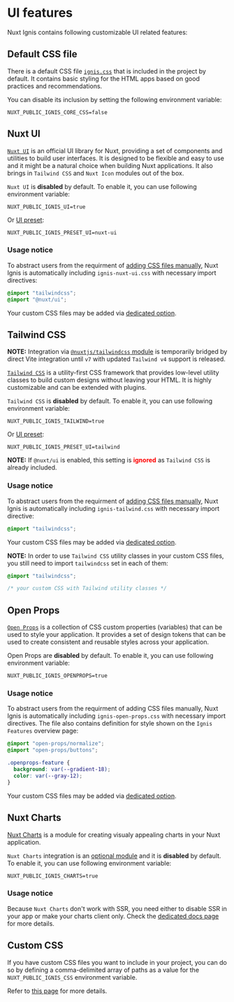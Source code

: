 # UI features

Nuxt Ignis contains following customizable UI related features:

## Default CSS file
There is a default CSS file [`ignis.css`](https://github.com/AloisSeckar/nuxt-ignis/blob/main/core/app/assets/css/ignis.css) that is included in the project by default. It contains basic styling for the HTML apps based on good practices and recommendations.

You can disable its inclusion by setting the following environment variable:

```dotenv
NUXT_PUBLIC_IGNIS_CORE_CSS=false
```

## Nuxt UI

<PackagesReference :packages="[{ name: '@nuxt/ui', version: '3.2.0' }]" />

[`Nuxt UI`](https://ui.nuxt.com/) is an official UI library for Nuxt, providing a set of components and utilities to build user interfaces. It is designed to be flexible and easy to use and it might be a natural choice when building Nuxt applications. It also brings in `Tailwind CSS` and `Nuxt Icon` modules out of the box.

`Nuxt UI` is **disabled** by default. To enable it, you can use following environment variable:

```dotenv
NUXT_PUBLIC_IGNIS_UI=true
```

Or [UI preset](/2-3-optional-features.html#ui-preset):

```dotenv
NUXT_PUBLIC_IGNIS_PRESET_UI=nuxt-ui
```

### Usage notice

To abstract users from the requirment of [adding CSS files manually](https://ui.nuxt.com/getting-started/installation/nuxt#import-tailwind-css-and-nuxt-ui-in-your-css), Nuxt Ignis is automatically including `ignis-nuxt-ui.css` with necessary import directives:

```css [ignis-nuxt-ui.css ~vscode-icons:file-type-css~]
@import "tailwindcss";
@import "@nuxt/ui";
```

Your custom CSS files may be added via [dedicated option](/3-9-features-nuxt#css).

## Tailwind CSS

<PackagesReference :packages="[{ name: '@tailwindcss/vite', version: '4.1.11' }]" />

**NOTE:** Integration via [`@nuxtjs/tailwindcss` module](https://nuxt.com/modules/tailwindcss) is temporarily bridged by direct Vite integration until `v7` with updated `Tailwind v4` support is released.

[`Tailwind CSS`](https://tailwindcss.com/) is a utility-first CSS framework that provides low-level utility classes to build custom designs without leaving your HTML. It is highly customizable and can be extended with plugins.

`Tailwind CSS` is **disabled** by default. To enable it, you can use following environment variable:

```dotenv
NUXT_PUBLIC_IGNIS_TAILWIND=true
```

Or [UI preset](/2-3-optional-features.html#ui-preset):

```dotenv
NUXT_PUBLIC_IGNIS_PRESET_UI=tailwind
```

**NOTE:** If `@nuxt/ui` is enabled, this setting is <span style="color: red">**ignored**</span> as `Tailwind CSS` is already included.

### Usage notice

To abstract users from the requirment of [adding CSS files manually](https://tailwindcss.com/docs/installation/), Nuxt Ignis is automatically including `ignis-tailwind.css` with necessary import directive:

```css [ignis-tailwind.css]
@import "tailwindcss";
```

Your custom CSS files may be added via [dedicated option](/3-9-features-nuxt#css).

**NOTE:** In order to use `Tailwind CSS` utility classes in your custom CSS files, you still need to import `tailwindcss` set in each of them:

```css [custom.css]
@import "tailwindcss";

/* your custom CSS with Tailwind utility classes */
```

## Open Props

<PackagesReference :packages="[{ name: 'open-props', version: '1.7.16' }, { name: 'postcss-jit-props', version: '1.0.16' }]" />

[`Open Props`](https://open-props.style/) is a collection of CSS custom properties (variables) that can be used to style your application. It provides a set of design tokens that can be used to create consistent and reusable styles across your application.

Open Props are **disabled** by default. To enable it, you can use following environment variable:

```dotenv
NUXT_PUBLIC_IGNIS_OPENPROPS=true
```

### Usage notice

To abstract users from the requirment of adding CSS files manually, Nuxt Ignis is automatically including `ignis-open-props.css` with necessary import directives. The file also contains definition for style shown on the `Ignis Features` overview page:

```css [ignis-open-props.css]
@import "open-props/normalize";
@import "open-props/buttons";

.openprops-feature {
  background: var(--gradient-18);
  color: var(--gray-12);
}
```

Your custom CSS files may be added via [dedicated option](/3-9-features-nuxt#css).

## Nuxt Charts

<PackagesReference :packages="[{ name: 'nuxt-charts', version: '0.1.11' }]" />

[Nuxt Charts](https://nuxt.com/modules/charts) is a module for creating visualy appealing charts in your Nuxt application.

`Nuxt Charts` integration is an [optional module](/2-3-optional-features.html#optional-modules) and it is **disabled** by default. To enable it, you can use following environment variable:

```dotenv
NUXT_PUBLIC_IGNIS_CHARTS=true
```

### Usage notice

Because `Nuxt Charts` don't work with SSR, you need either to disable SSR in your app or make your charts client only. Check the [dedicated docs page](https://nuxtcharts.com/docs/server-side-rendering) for more details.

## Custom CSS

If you have custom CSS files you want to include in your project, you can do so by defining a comma-delimited array of paths as a value for the `NUXT_PUBLIC_IGNIS_CSS` environment variable.

Refer to [this page](/3-9-features-nuxt#css) for more details.

